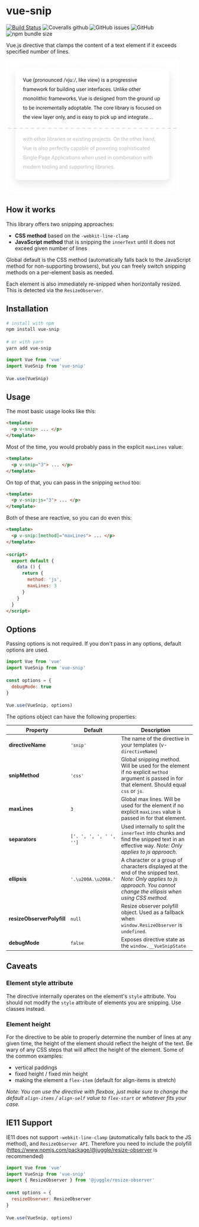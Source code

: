 # vue-snip

[![Build Status](https://travis-ci.org/ajobi/vue-snip.svg?branch=master)](https://travis-ci.org/ajobi/vue-snip)
![Coveralls github](https://img.shields.io/coveralls/github/ajobi/vue-snip)
![GitHub issues](https://img.shields.io/github/issues/ajobi/vue-snip)
![GitHub](https://img.shields.io/github/license/ajobi/vue-snip)
![npm bundle size](https://img.shields.io/bundlephobia/minzip/vue-snip)

Vue.js directive that clamps the content of a text element if it exceeds specified number of lines.

![](assets/illustration.png)


## How it works

This library offers two snipping approaches:
- **CSS method** based on the `-webkit-line-clamp`
- **JavaScript method** that is snipping the `innerText` until it does not exceed given number of lines

Global default is the CSS method (automatically falls back to the JavaScript method for non-supporting browsers), but you can freely switch snipping methods on a per-element basis as needed. 

Each element is also immediately re-snipped when horizontally resized. This is detected via the `ResizeObserver`. 

## Installation

``` bash
# install with npm
npm install vue-snip

# or with yarn
yarn add vue-snip
```

``` javascript
import Vue from 'vue'
import VueSnip from 'vue-snip'

Vue.use(VueSnip)
```

## Usage

The most basic usage looks like this:

``` html
<template>
  <p v-snip> ... </p>
</template>
```

Most of the time, you would probably pass in the explicit `maxLines` value:

``` html
<template>
  <p v-snip="3"> ... </p>
</template>
```

On top of that, you can pass in the snipping `method` too:

``` html
<template>
  <p v-snip:js="3"> ... </p>
</template>
```

Both of these are reactive, so you can do even this:

``` html
<template>
  <p v-snip:[method]="maxLines"> ... </p>
</template>

<script>
  export default {
    data () {
      return {
        method: 'js',
        maxLines: 3
      }
    }
  }
</script>
```

## Options

Passing options is not required. If you don't pass in any options, default options are used. 

``` javascript
import Vue from 'vue'
import VueSnip from 'vue-snip'

const options = {
  debugMode: true
}

Vue.use(VueSnip, options)
```

The options object can have the following properties:

| Property | Default | Description |
| --- | --- | --- |
| **directiveName** | `'snip'` | The name of the directive in your templates (v-`directiveName`) |
| **snipMethod** | `'css'` | Global snipping method. Will be used for the element if no explicit `method` argument is passed in for that element. Should equal `css` or `js`. |
| **maxLines** | `3` | Global max lines. Will be used for the element if no explicit `maxLines` value is passed in for that element. |
| **separators** | `['. ', ', ', ' ', '']` | Used internally to split the `innerText` into chunks and find the snipped text in an effective way. *Note: Only applies to js approach.* |
| **ellipsis** | `'.\u200A.\u200A.'` | A character or a group of characters displayed at the end of the snipped text. *Note: Only applies to js approach. You cannot change the ellipsis when using CSS method.* |
| **resizeObserverPolyfill** | `null` | Resize observer polyfill object. Used as a fallback when `window.ResizeObserver` is `undefined`. |
| **debugMode** | `false` | Exposes directive state as the `window.__VueSnipState` |

## Caveats

### Element style attribute

The directive internally operates on the element's `style` attribute. You should not modify the `style` attribute of elements you are snipping. Use classes instead.

### Element height

For the directive to be able to properly determine the number of lines at any given time, the height of the element should reflect the height of the text. Be wary of any CSS steps that will affect the height of the element. Some of the common examples:
* vertical paddings
* fixed height / fixed min height
* making the element a `flex-item` (default for align-items is stretch)

*Note: You can use the directive with flexbox, just make sure to change the default `align-items` / `align-self` value to `flex-start` or whatever fits your case.*

## IE11 Support

IE11 does not support `-webkit-line-clamp` (automatically falls back to the JS method), and `ResizeObserver API`. Therefore you need to include the polyfill (https://www.npmjs.com/package/@juggle/resize-observer is recommended)

``` javascript
import Vue from 'vue'
import VueSnip from 'vue-snip'
import { ResizeObserver } from '@juggle/resize-observer'

const options = {
  resizeObserver: ResizeObserver
}

Vue.use(VueSnip, options)
```
